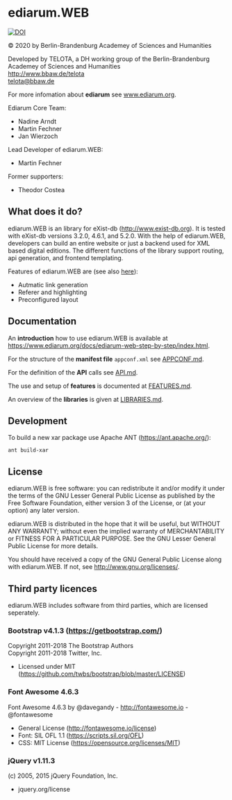 # ediarum.WEB

[![DOI](https://zenodo.org/badge/DOI/10.5281/zenodo.3958830.svg)](https://doi.org/10.5281/zenodo.3958830)

© 2020 by Berlin-Brandenburg Academey of Sciences and Humanities

Developed by TELOTA, a DH working group of the Berlin-Brandenburg Academey of Sciences and Humanities  
http://www.bbaw.de/telota  
telota@bbaw.de

For more infomation about **ediarum** see www.ediarum.org.

Ediarum Core Team:

* Nadine Arndt
* Martin Fechner
* Jan Wierzoch

Lead Developer of ediarum.WEB:

* Martin Fechner

Former supporters:

* Theodor Costea

## What does it do?

ediarum.WEB is an library for eXist-db (http://www.exist-db.org). It is tested with eXist-db versions 3.2.0, 4.6.1, and 5.2.0. 
With the help of ediarum.WEB, developers can build an entire website or just a backend used for XML based digital editions. The different functions of the library support routing, api generation, and frontend templating.

Features of ediarum.WEB are (see also [here](FEATURES.md)):

- Autmatic link generation
- Referer and highlighting
- Preconfigured layout

## Documentation

An **introduction** how to use ediarum.WEB is available at https://www.ediarum.org/docs/ediarum-web-step-by-step/index.html.

For the structure of the **manifest file** `appconf.xml` see [APPCONF.md](APPCONF.md).

For the definition of the **API** calls see [API.md](API.md).

The use and setup of **features** is documented at [FEATURES.md](FEATURES.md).

An overview of the **libraries** is given at [LIBRARIES.md](LIBRARIES.md).

## Development

To build a new xar package use Apache ANT (https://ant.apache.org/):

`ant build-xar`

## License

ediarum.WEB is free software: you can redistribute it and/or modify it under the terms of the GNU Lesser General Public License as published by the Free Software Foundation, either version 3 of the License, or (at your option) any later version.

ediarum.WEB is distributed in the hope that it will be useful,
but WITHOUT ANY WARRANTY; without even the implied warranty of
MERCHANTABILITY or FITNESS FOR A PARTICULAR PURPOSE.  See the
GNU Lesser General Public License for more details.

You should have received a copy of the GNU General Public License
along with ediarum.WEB.  If not, see <http://www.gnu.org/licenses/>.

## Third party licences

ediarum.WEB includes software from third parties, which are licensed seperately. 

### Bootstrap v4.1.3 (https://getbootstrap.com/)

Copyright 2011-2018 The Bootstrap Authors  
Copyright 2011-2018 Twitter, Inc.

* Licensed under MIT (https://github.com/twbs/bootstrap/blob/master/LICENSE)

### Font Awesome 4.6.3 

Font Awesome 4.6.3 by @davegandy - http://fontawesome.io - @fontawesome

* General License (http://fontawesome.io/license) 
* Font: SIL OFL 1.1 (https://scripts.sil.org/OFL)
* CSS: MIT License (https://opensource.org/licenses/MIT)

### jQuery v1.11.3 

(c) 2005, 2015 jQuery Foundation, Inc. 

* jquery.org/license
